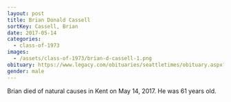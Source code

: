 ```yaml
---
layout: post
title: Brian Donald Cassell
sortKey: Cassell, Brian
date: 2017-05-14
categories:
  - class-of-1973
images:
  - /assets/class-of-1973/brian-d-cassell-1.png
obituary: https://www.legacy.com/obituaries/seattletimes/obituary.aspx?n=brian-donald-cassell&pid=185706809
gender: male
---
```


Brian died of natural causes in Kent on May 14, 2017. He was 61 years old.
